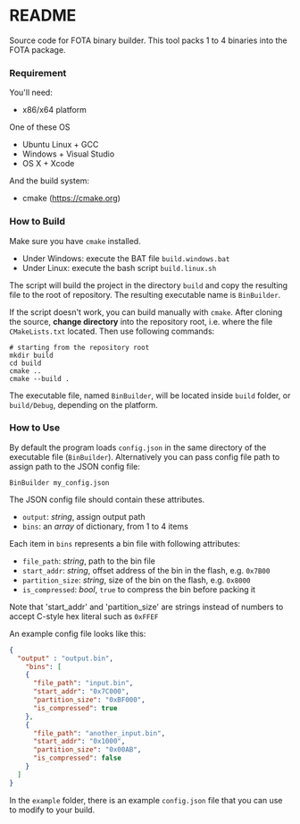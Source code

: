 # README #

Source code for FOTA binary builder. This tool packs 1 to 4 binaries into the FOTA package.

### Requirement ###
You'll need:

* x86/x64 platform

One of these OS

* Ubuntu Linux + GCC
* Windows + Visual Studio
* OS X + Xcode

And the build system:

* cmake (https://cmake.org)

### How to Build ###

Make sure you have `cmake` installed.

* Under Windows: execute the BAT file `build.windows.bat`
* Under Linux: execute the bash script `build.linux.sh`

The script will build the project in the directory `build` and copy the resulting file to the root of repository. The resulting executable name is `BinBuilder`.

If the script doesn't work, you can build manually with `cmake`. After cloning the source, **change directory** into the repository root, i.e. where the file `CMakeLists.txt` located. Then use following commands:

```
# starting from the repository root
mkdir build
cd build
cmake ..
cmake --build .
```

The executable file, named `BinBuilder`, will be located inside `build` folder, or `build/Debug`, depending on the platform.

### How to Use ###

By default the program loads `config.json` in the same
directory of the executable file (`BinBuilder`). Alternatively you can pass config file path to assign path to the JSON config file:

```
BinBuilder my_config.json
```

The JSON config file should contain these attributes.

* `output`: *string*, assign output path
* `bins`: an *array* of dictionary, from 1 to 4 items

Each item in `bins` represents a bin file with following attributes:

* `file_path`: *string*, path to the bin file
* `start_addr`: *string*, offset address of the bin in the flash, e.g. `0x7B00`
* `partition_size`: *string*, size of the bin on the flash, e.g. `0x8000`
* `is_compressed`: *bool*, `true` to compress the bin before packing it

Note that 'start_addr' and 'partition_size' are strings instead of numbers to
accept C-style hex literal such as `0xFFEF`

An example config file looks like this:

```json
{
  "output" : "output.bin",
	"bins": [
    {
      "file_path": "input.bin",
      "start_addr": "0x7C000",
      "partition_size": "0xBF000",
      "is_compressed": true
    },
    {
      "file_path": "another_input.bin",
      "start_addr": "0x1000",
      "partition_size": "0x00AB",
      "is_compressed": false
    }
  ]
}
```

In the `example` folder, there is an example `config.json` file that you can use to modify to your build.